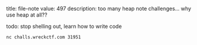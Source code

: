title: file-note
value: 497
description: too many heap note challenges... why use heap at all??

todo: stop shelling out, learn how to write code

`nc challs.wreckctf.com 31951`
